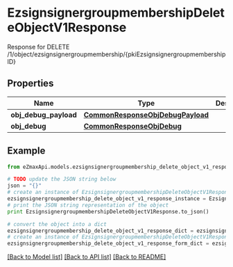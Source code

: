 # EzsignsignergroupmembershipDeleteObjectV1Response

Response for DELETE /1/object/ezsignsignergroupmembership/{pkiEzsignsignergroupmembershipID}

## Properties

Name | Type | Description | Notes
------------ | ------------- | ------------- | -------------
**obj_debug_payload** | [**CommonResponseObjDebugPayload**](CommonResponseObjDebugPayload.md) |  | 
**obj_debug** | [**CommonResponseObjDebug**](CommonResponseObjDebug.md) |  | [optional] 

## Example

```python
from eZmaxApi.models.ezsignsignergroupmembership_delete_object_v1_response import EzsignsignergroupmembershipDeleteObjectV1Response

# TODO update the JSON string below
json = "{}"
# create an instance of EzsignsignergroupmembershipDeleteObjectV1Response from a JSON string
ezsignsignergroupmembership_delete_object_v1_response_instance = EzsignsignergroupmembershipDeleteObjectV1Response.from_json(json)
# print the JSON string representation of the object
print EzsignsignergroupmembershipDeleteObjectV1Response.to_json()

# convert the object into a dict
ezsignsignergroupmembership_delete_object_v1_response_dict = ezsignsignergroupmembership_delete_object_v1_response_instance.to_dict()
# create an instance of EzsignsignergroupmembershipDeleteObjectV1Response from a dict
ezsignsignergroupmembership_delete_object_v1_response_form_dict = ezsignsignergroupmembership_delete_object_v1_response.from_dict(ezsignsignergroupmembership_delete_object_v1_response_dict)
```
[[Back to Model list]](../README.md#documentation-for-models) [[Back to API list]](../README.md#documentation-for-api-endpoints) [[Back to README]](../README.md)


